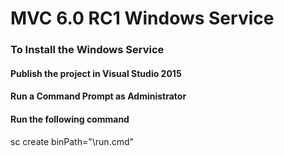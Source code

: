 MVC 6.0 RC1 Windows Service
=======

### To Install the Windows Service

#### Publish the project in Visual Studio 2015

#### Run a Command Prompt as Administrator

#### Run the following command
sc create <service-name> binPath="<publish-path>\run.cmd"
